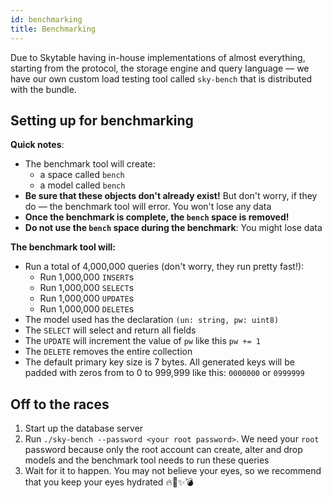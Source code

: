 ```yaml
---
id: benchmarking
title: Benchmarking
---
```


Due to Skytable having in-house implementations of almost everything, starting from the protocol, the storage engine and query 
language — we have our own custom load testing tool called `sky-bench` that is distributed with the bundle.

## Setting up for benchmarking

**Quick notes**:
- The benchmark tool will create:
  - a space called `bench`
  - a model called `bench`
- **Be sure that these objects don't already exist!** But don't worry, if they do — the benchmark tool will error. You won't lose any data
- **Once the benchmark is complete, the `bench` space is removed!**
- **Do not use the `bench` space during the benchmark**: You might lose data

**The benchmark tool will:**
- Run a total of 4,000,000 queries (don't worry, they run pretty fast!):
  - Run 1,000,000 `INSERT`s
  - Run 1,000,000 `SELECT`s
  - Run 1,000,000 `UPDATE`s
  - Run 1,000,000 `DELETE`s
- The model used has the declaration `(un: string, pw: uint8)`
- The `SELECT` will select and return all fields
- The `UPDATE` will increment the value of `pw` like this `pw += 1`
- The `DELETE` removes the entire collection
- The default primary key size is 7 bytes. All generated keys will be padded with zeros from to 0 to 999,999 like this: `0000000` or `0999999`

## Off to the races

1. Start up the database server
2. Run `./sky-bench --password <your root password>`. We need your `root` password because only the root account can create, alter and drop models and the benchmark tool needs to run these queries
3. Wait for it to happen. You may not believe your eyes, so we recommend that you keep your eyes hydrated 🔥🚀✨💣
